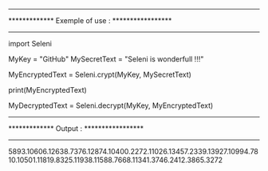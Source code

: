 *****************************************************
*************   Exemple of use :    *****************
*****************************************************


import Seleni

MyKey = "GitHub"
MySecretText = "Seleni is wonderfull !!!"

MyEncryptedText = Seleni.crypt(MyKey, MySecretText)

print(MyEncryptedText)

MyDecryptedText = Seleni.decrypt(MyKey, MyEncryptedText)


*****************************************************
*************        Output :       *****************
*****************************************************

5893.10606.12638.7376.12874.10400.2272.11026.13457.2339.13927.10994.7810.10501.11819.8325.11938.11588.7668.11341.3746.2412.3865.3272
